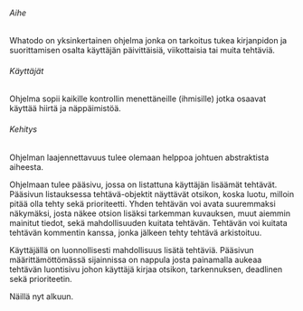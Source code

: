 ###### Aihe ######

Whatodo on yksinkertainen ohjelma jonka on tarkoitus tukea kirjanpidon ja suorittamisen osalta käyttäjän päivittäisiä, viikottaisia tai muita tehtäviä.

###### Käyttäjät ######

Ohjelma sopii kaikille kontrollin menettäneille (ihmisille) jotka osaavat käyttää hiirtä ja näppäimistöä.

###### Kehitys ######

Ohjelman laajennettavuus tulee olemaan helppoa johtuen abstraktista aiheesta.

Ohjelmaan tulee pääsivu, jossa on listattuna käyttäjän lisäämät tehtävät. Pääsivun listauksessa tehtävä-objektit näyttävät otsikon, koska luotu, milloin pitää olla tehty sekä prioriteetti. Yhden tehtävän voi avata suuremmaksi näkymäksi, josta näkee otsion lisäksi tarkemman kuvauksen, muut aiemmin mainitut tiedot, sekä mahdollisuuden kuitata tehtävän. Tehtävän voi kuitata tehtävän kommentin kanssa, jonka jälkeen tehty tehtävä arkistoituu.

Käyttäjällä on luonnollisesti mahdollisuus lisätä tehtäviä. Pääsivun määrittämöttömässä sijainnissa on nappula josta painamalla aukeaa tehtävän luontisivu johon käyttäjä kirjaa otsikon, tarkennuksen, deadlinen sekä prioriteetin.

Näillä nyt alkuun.
